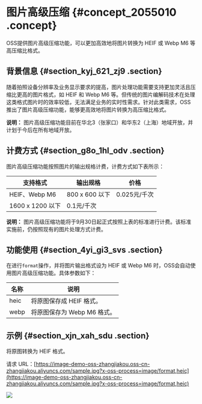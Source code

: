 # 图片高级压缩 {#concept_2055010 .concept}

OSS提供图片高级压缩功能，可以更加高效地将图片转换为 HEIF 或 Webp M6 等高压缩比格式。

## 背景信息 {#section_kyj_621_zj9 .section}

随着拍照设备分辨率及业务显示要求的提高，图片处理功能需要支持更加灵活且压缩比更高的图片格式，如 HEIF 和 Webp M6 等。但传统的图片编解码技术在处理这类格式图片时的效率较低，无法满足业务的实时性需求。针对此类需求，OSS推出了图片高级压缩功能，能够更高效地将图片转换为高压缩比格式。

**说明：** 图片高级压缩功能目前在华北3（张家口）和华东2（上海）地域开放，并计划于今后在所有地域开放。

## 计费方式 {#section_g8o_1hl_odv .section}

图片高级压缩功能按照图片的输出规格计费，计费方式如下表所示：

|支持格式|输出规格|价格|
|----|----|--|
|HEIF、Webp M6|800 x 600 以下|0.025元/千次|
|1600 x 1200 以下|0.1元/千次|

**说明：** 图片高级压缩功能将于9月30日起正式按照上表的标准进行计费。该标准实施前，仍按照现有的图片处理方式计费。

## 功能使用 {#section_4yi_gi3_svs .section}

在进行`format`操作，并将图片输出格式设为 HEIF 或 Webp M6 时，OSS会自动使用图片高级压缩功能。具体参数如下：

|名称|说明|
|--|--|
|heic|将原图保存成 HEIF 格式。|
|webp|将原图保存为 Webp M6 格式。|

## 示例 {#section_xjn_xah_sdu .section}

将原图转换为 HEIF 格式。

请求 URL：[https://image-demo-oss-zhangjiakou.oss-cn-zhangjiakou.aliyuncs.com/sample.jpg?x-oss-process=image/format,heic](https://image-demo-oss-zhangjiakou.oss-cn-zhangjiakou.aliyuncs.com/sample.jpg?x-oss-process=image/format,heic)

![](images/59324_zh-CN.jpeg)

